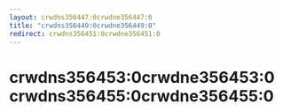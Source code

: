 ```yaml
---
layout: crwdns356447:0crwdne356447:0
title: "crwdns356449:0crwdne356449:0"
redirect: crwdns356451:0crwdne356451:0
---
```


<h1>crwdns356453:0crwdne356453:0 crwdns356455:0crwdne356455:0</h1> 
 
